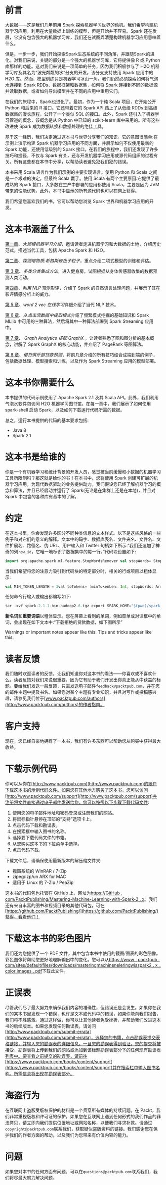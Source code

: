 # 前言

大数据——这是我们几年前用 Spark 探索机器学习世界的动机。我们希望构建机器学习应用，利用在大量数据上训练的模型，但是开始并不容易。Spark 还在发展，它没有包含强大的机器学习库，我们还在试图弄清楚构建机器学习应用意味着什么。

但是，一步一步，我们开始探索Spark生态系统的不同角落，并跟随Spark的进化。对我们来说，关键的部分是一个强大的机器学习库，它将提供像 R 或 Python 库那样的功能。这对我们来说是一项简单的任务，因为我们积极参与了 H2O 机器学习库及其名为“波光粼粼的水”分支的开发，该分支支持使用 Spark 应用中的 H2O 库。然而，模型训练只是机器学习冰山一角。我们仍然必须探索如何将气泡水连接到 Spark RDDs、数据框架和数据集，如何将 Spark 连接到不同的数据源并读取数据，或者如何导出模型并在不同的应用中重用它们。

在我们的旅程中，Spark也进化了。最初，作为一个纯 Scala 项目，它开始公开 Python 和后来的 R 接口。它还带着它的 Spark API 踏上了从低级 RDDs 到高级数据集的漫长旅程，公开了一个类似 SQL 的接口。此外，Spark 还引入了机器学习管道的概念，该概念是从 Python 中已知的 scikit-learn 库中采用的。所有这些改进使 Spark 成为数据转换和数据处理的绝佳工具。

基于这一经历，我们决定通过这本书与世界分享我们的知识。它的意图很简单:在示例上演示构建 Spark 机器学习应用的不同方面，并展示如何不仅使用最新的 Spark 功能，还使用低级别的 Spark 接口。在我们的旅程中，我们还发现了许多技巧和捷径，不仅与 Spark 有关，还与开发机器学习应用或源代码组织的过程有关。所有这些都在本书中分享，以帮助读者避免犯我们犯的错误。

本书采用 Scala 语言作为我们示例的主要实现语言。使用 Python 和 Scala 之间是一个艰难的决定，但最终 Scala 赢了。使用 Scala 有两个主要原因:它提供了最成熟的 Spark 接口，大多数在生产中部署的应用都使用 Scala，主要是因为 JVM 带来的性能优势。此外，本书中显示的所有源代码也可以在网上获得。

我们希望您喜欢我们的书，它可以帮助您浏览 Spark 世界和机器学习应用的开发。

# 这本书涵盖了什么

[第一章](1.html#KVCC0-d18ba71168a441bd917775fac13ca893)、*大规模机器学习介绍*，邀请读者走进机器学习和大数据的土地，介绍历史范式，描述当代工具，包括 Apache Spark 和 H2O。

[第二章](2.html#147LC0-d18ba71168a441bd917775fac13ca893)、*探测暗物质:希格斯玻色子粒子*，重点介绍二项式模型的训练和评估。

[第 3 章](3.html#1Q5IA0-d18ba71168a441bd917775fac13ca893)、*多类分类集成方法*，进入健身房，试图根据从身体传感器收集的数据预测人类活动。

[第四章](4.html#2C9D00-d18ba71168a441bd917775fac13ca893)、*利用 NLP* 预测影评，介绍了 Spark 的自然语言处理问题，并展示了其在影评情感分析上的威力。

[第 5 章](5.html#30A8Q0-d18ba71168a441bd917775fac13ca893)、*word 2 vec 在线学习*详细介绍了当代 NLP 技术。

[第 6 章](6.html#3EK180-d18ba71168a441bd917775fac13ca893)、*从点击流数据中提取模式*介绍了频繁模式挖掘的基础知识和 Spark MLlib 中可用的三种算法，然后将其中一种算法部署到 Spark Streaming 应用中。

[第 7 章](7.html#3RV940-d18ba71168a441bd917775fac13ca893)、 *Graph Analytics 搭配 GraphX* ，让读者熟悉了图和图分析的基本概念，讲解了 Spark GraphX 的核心功能，并介绍了 PageRank 等图算法。

[第 8 章](8.html#4KONO0-d18ba71168a441bd917775fac13ca893)、*借贷俱乐部贷款预测*，将前几章介绍的所有技巧结合成端到端的例子，包括数据处理、模型搜索和训练，以及作为 Spark Streaming 应用的模型部署。

# 这本书你需要什么

本书提供的代码示例使用了 Apache Spark 2.1 及其 Scala API。此外，我们利用气泡水软件包访问 H2O 机器学习图书馆。在每一章中，我们展示了如何使用 spark-shell 启动 Spark，以及如何下载运行代码所需的数据。

总之，运行本书提供的代码的基本要求包括:

*   Java 8
*   Spark 2.1

# 这本书是给谁的

你是一个有机器学习和统计背景的开发人员，感觉被当前缓慢和小数据的机器学习工具所限制吗？那这就是给你的书！在本书中，您将使用 Spark 创建可扩展的机器学习应用，为现代数据驱动的业务提供动力。我们假设您已经了解机器学习的概念和算法，并且已经启动并运行了 Spark(无论是在集群上还是在本地)，并且对 Spark 中包含的各种库有基本的了解。

# 约定

在这本书里，你会发现许多区分不同种类信息的文本样式。以下是这些风格的一些例子和对它们的意义的解释。文本中的码字、数据库表名、文件夹名、文件名、文件扩展名、路径名、伪 URL、用户输入和 Twitter 句柄如下所示:“我们还追加了神奇的列`row_id`，它唯一地标识了数据集中的每一行。”代码块设置如下:

```scala
import org.apache.spark.ml.feature.StopWordsRemover val stopWords= StopWordsRemover.loadDefaultStopWords("english") ++ Array("ax", "arent", "re")
```

当我们希望将您的注意力吸引到代码块的特定部分时，相关的行或项目以粗体显示:

```scala
val MIN_TOKEN_LENGTH = 3val toTokens= (minTokenLen: Int, stopWords: Array[String], 
```

任何命令行输入或输出都编写如下:

```scala
tar -xvf spark-2.1.1-bin-hadoop2.6.tgz export SPARK_HOME="$(pwd)/spark-2.1.1-bin-hadoop2.6 
```

**新名词**和**重要词语**以粗体显示。您在屏幕上看到的单词，例如菜单或对话框中的单词，会出现在如下文本中:“下载拒绝的贷款数据，如下图所示”

Warnings or important notes appear like this. Tips and tricks appear like this.

# 读者反馈

我们随时欢迎读者的反馈。让我们知道你对这本书的看法——你喜欢或不喜欢什么。读者反馈对我们来说很重要，因为它有助于我们开发出你真正能从中获益的标题。要给我们发送一般反馈，只需发送电子邮件`feedback@packtpub.com`，并在您的邮件主题中提及书名。如果您对某个主题有专业知识，并且对写作或投稿感兴趣，请参见我们位于[www.packtpub.com/authors](http://www.packtpub.com/authors)的作者指南。

# 客户支持

现在，您已经自豪地拥有了一本书，我们有许多东西可以帮助您从购买中获得最大收益。

# 下载示例代码

你可以从你在[http://www.packtpub.com](http://www.packtpub.com)的账户下载这本书的示例代码文件。如果您在其他地方购买了这本书，您可以访问[http://www.packtpub.com/support](http://www.packtpub.com/support)并注册将文件直接通过电子邮件发送给您。您可以按照以下步骤下载代码文件:

1.  使用您的电子邮件地址和密码登录或注册我们的网站。
2.  将鼠标指针悬停在顶部的“支持”选项卡上。
3.  点击代码下载和勘误表。
4.  在搜索框中输入图书的名称。
5.  选择要下载代码文件的书籍。
6.  从您购买这本书的下拉菜单中选择。
7.  点击代码下载。

下载文件后，请确保使用最新版本的解压缩文件夹:

*   视窗系统的 WinRAR / 7-Zip
*   zipeg/izp/un ARX for MAC
*   适用于 Linux 的 7-Zip / PeaZip

这本书的代码包也托管在 GitHub 上，网址为[https://GitHub . com/PacktPublishing/Mastering-Machine-Learning-with-Spark-2 . x](https://github.com/PacktPublishing/Mastering-Machine-Learning-with-Spark-2.x)。我们还有来自丰富的图书和视频目录的其他代码包，可在[https://github.com/PacktPublishing/](https://github.com/PacktPublishing/)获得。看看他们！

# 下载这本书的彩色图片

我们还为您提供了一个 PDF 文件，其中包含本书中使用的截图/图表的彩色图像。彩色图像将帮助您更好地理解输出中的变化。您可以从[https://www . packtpub . com/sites/default/files/downloads/masteringmachineneleringwisspark2 . x _ color images . pdf](https://www.packtpub.com/sites/default/files/downloads/MasteringMachineLearningwithSpark2.x_ColorImages.pdf)下载此文件。

# 正误表

尽管我们尽了最大努力来确保我们内容的准确性，但错误还是会发生。如果你在我们的某本书里发现一个错误，也许是文本或代码中的错误，如果你能向我们报告，我们将不胜感激。通过这样做，你可以让其他读者免受挫折，并帮助我们改进这本书的后续版本。如果您发现任何勘误表，请访问[http://www.packtpub.com/submit-errata](http://www.packtpub.com/submit-errata)，选择您的书籍，点击勘误表提交表格链接，并输入您的勘误表的详细信息。一旦您的勘误表得到验证，您的提交将被接受，勘误表将上传到我们的网站或添加到该标题勘误表部分下的任何现有勘误表列表中。要查看之前提交的勘误表，请前往[https://www.packtpub.com/books/content/support](https://www.packtpub.com/books/content/support)并在搜索栏中输入图书名称。所需信息将出现在勘误表部分。

# 海盗行为

在互联网上盗版受版权保护的材料是一个贯穿所有媒体的持续问题。在 Packt，我们非常重视版权和许可证的保护。如果您在互联网上遇到任何形式的我们作品的非法拷贝，请立即向我们提供位置地址或网站名称，以便我们寻求补救。请通过`copyright@packtpub.com`联系我们，获取疑似盗版资料的链接。我们感谢您在保护我们的作者方面的帮助，以及我们为您带来有价值内容的能力。

# 问题

如果您对本书的任何方面有问题，可以在`questions@packtpub.com`联系我们，我们将尽最大努力解决问题。